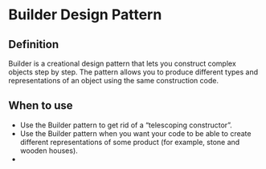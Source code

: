 # Builder Design Pattern

## Definition

Builder is a creational design pattern that lets you construct complex objects step by step. The pattern allows you to produce different types and representations of an object using the same construction code.

## When to use

- Use the Builder pattern to get rid of a “telescoping constructor”.
- Use the Builder pattern when you want your code to be able to create different representations of some product (for example, stone and wooden houses).
- 